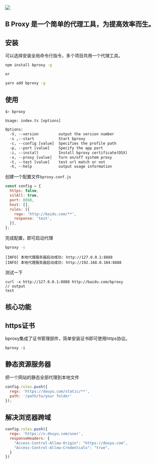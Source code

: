 ![](https://zobor.github.io/666/assets/favicon.svg)

B Proxy 是一个简单的代理工具，为提高效率而生。
--------



## 安装

可以选择安装全局命令行指令，多个项目共用一个代理工具。

```sh
npm install bproxy -g

or 

yarn add bproxy -g
```

## 使用

```sh
$> bproxy
```

```tex
Usage: index.ts [options]

Options:
  -V, --version         output the version number
  -s ,--start           Start bproxy
  -c, --config [value]  Specifies the profile path
  -p, --port [value]    Specify the app port
  -i, --install         Install bproxy certificate(OSX)
  -x, --proxy [value]   Turn on/off system proxy
  -t, --test [value]    test url match or not
  -h, --help            output usage information
```

创建一个配置文件`bproxy.conf.js`

```js
const config = {
  https: false,
  sslAll: true,
  port: 8888,
  host: [],
  rules: [{
    regx: 'http://baidu.com/**',
    response: 'test',
  }],
};
```

完成配置，即可启动代理

```sh
bproxy -s
```

```te
[INFO] 本地代理服务器启动成功: http://127.0.0.1:8888
[INFO] 本地代理服务器启动成功: http://192.168.0.104:8888
```

测试一下

```
curl -x http://127.0.0.1:8888 http://baidu.com/bproxy
// output
test
```

## 核心功能

## https证书

bproxy集成了证书管理部件，简单安装证书即可使用https协议。

```
bproxy -i
```

## 静态资源服务器

把一个网站的静态全部代理到本地文件

```js
config.rules.push({
  regx: 'https://douyu.com/static/**',
  path: '/path/to/your folder'
});
```

## 解决浏览器跨域

```js
config.rules.push({
  regx: 'https://v.douyu.com/user',
  responseHeaders: {
    "Access-Control-Allow-Origin": "https://douyu.com",
    "Access-Control-Allow-Credentials": "true",
  }
})
```

